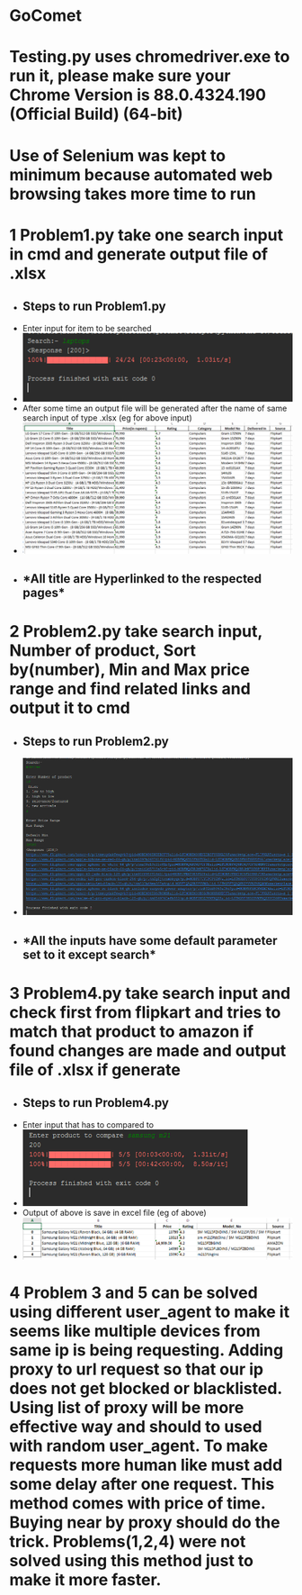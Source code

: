 # GoComet
# Testing.py uses chromedriver.exe to run it, please make sure your Chrome Version is 88.0.4324.190 (Official Build) (64-bit)
# Use of Selenium was kept to minimum because automated web browsing takes more time to run
# 1 Problem1.py take one search input in cmd and generate output file of .xlsx 
- <h2>Steps to run Problem1.py
- Enter input for item to be searched
- ![P1](https://github.com/Rishabhjaiswal0111/GoComet/blob/master/gocomet/img/img/p1.PNG)
- After some time an output file will be generated after the name of same search input of type .xlsx (eg for above input)
- ![P2](https://github.com/Rishabhjaiswal0111/GoComet/blob/master/gocomet/img/img/p2.PNG)
- <h2>*All title are Hyperlinked to the respected pages*

# 2 Problem2.py take search input, Number of product, Sort by(number), Min and Max price range and find related links and output it to cmd
- <h2>Steps to run Problem2.py
- ![P3](https://github.com/Rishabhjaiswal0111/GoComet/blob/master/gocomet/img/img/p3.PNG)
- <h2>*All the inputs have some default parameter set to it except search*

# 3 Problem4.py take search input and check first from flipkart and tries to match that product to amazon if found changes are made and output file of .xlsx if generate
- <h2>Steps to run Problem4.py
- Enter input that has to compared to
- ![P4](https://github.com/Rishabhjaiswal0111/GoComet/blob/master/gocomet/img/img/p4.PNG)
- Output of above is save in excel file (eg of above)
- ![P5](https://github.com/Rishabhjaiswal0111/GoComet/blob/master/gocomet/img/img/p5.PNG)

# 4 Problem 3 and 5 can be solved using different user_agent to make it seems like multiple devices from same ip is being requesting. Adding proxy to url request so that our ip does not get blocked or blacklisted. Using list of proxy will be more effective way and should to used with random user_agent. To make requests more human like must add some delay after one request. This method comes with price of time. Buying near by proxy should do the trick. Problems(1,2,4) were not solved using this method just to make it more faster.

